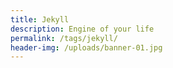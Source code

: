 ```yaml
---
title: Jekyll
description: Engine of your life
permalink: /tags/jekyll/
header-img: /uploads/banner-01.jpg
---
```

